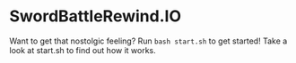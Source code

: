 # SwordBattleRewind.IO

Want to get that nostolgic feeling?
Run `bash start.sh` to get started!
Take a look at start.sh to find out how it works.
